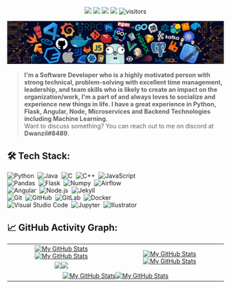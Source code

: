 <p align="center">
    <a href="https://github.com/tdev0923/tdev0923"><img src="https://img.shields.io/badge/status-updating-brightgreen.svg"></a>
    <a href="https://github.com/tdev0923/tdev0923/graphs/contributors"><img src="https://img.shields.io/github/contributors/tdev0923/tdev0923?color=blue"></a>
    <a href="https://github.com/tdev0923"><img src="https://img.shields.io/github/stars/tdev0923.svg?color=blue&logo=github"></a>
    <a href="https://github.com/tdev0923/tdev0923/network/members"><img src="https://img.shields.io/github/forks/tdev0923/tdev0923.svg?color=blue&logo=github"></a>
    <img src="https://visitor-badge.laobi.icu/badge?page_id=tdev0923.tdev0923" alt="visitors"/>
</p>

[![](./header_.png)](#)

> <b>I'm a Software Developer who is a highly motivated person with strong technical, problem-solving with excellent time management, leadership, and team skills who is likely to create an impact on the organization/work, I'm a part of and always loves to socialize and experience new things in life. I have a great experience in Python, Flask, Angular, Node, Microservices and Backend Technologies including Machine Learning.</b>\
> Want to discuss something? You can reach out to me on discord at <b>Dwanzil#8489</b>.

## 🛠️ Tech Stack:
![Python](https://img.shields.io/badge/-Python-555?style=flat&logo=python)&nbsp;
![Java](https://img.shields.io/badge/-Java-555?style=flat&logo=openjdk&logoColor=FFA518)&nbsp;
![C](https://img.shields.io/badge/-C-555?style=flat&logo=C&logoColor=A8B9CC)&nbsp;
![C++](https://img.shields.io/badge/-C++-555?style=flat&logo=C%2B%2B&logoColor=fff)&nbsp;
![JavaScript](https://img.shields.io/badge/-JavaScript-555?style=flat&logo=javascript)\
![Pandas](https://img.shields.io/badge/-Pandas-555?style=flat&logo=pandas)&nbsp;
![Flask](https://img.shields.io/badge/-Flask-555?style=flat&logo=flask)&nbsp;
![Numpy](https://img.shields.io/badge/-Numpy-555?style=flat&logo=numpy)&nbsp;
![Airflow](https://img.shields.io/badge/-Apache_Airflow-555?style=flat&logo=Apache-Airflow)\
![Angular](https://img.shields.io/badge/-Angular-555?style=flat&logo=angular)&nbsp;
![Node.js](https://img.shields.io/badge/-Node.js-555?style=flat&logo=node.js)&nbsp;
![Jekyll](https://img.shields.io/badge/-Jekyll-555?style=flat&logo=jekyll)&nbsp;\
![Git](https://img.shields.io/badge/-Git-555?style=flat&logo=git)&nbsp;
![GitHub](https://img.shields.io/badge/-GitHub-555?style=flat&logo=github)&nbsp;
![GitLab](https://img.shields.io/badge/-GitLab-555?style=flat&logo=gitlab)&nbsp;
![Docker](https://img.shields.io/badge/-Docker-555?style=flat&logo=Docker)\
![Visual Studio Code](https://img.shields.io/badge/-Visual%20Studio%20Code-555?style=flat&logo=visual-studio-code&logoColor=007ACC)&nbsp;
![Jupyter](https://img.shields.io/badge/-Jupyter-555?style=flat&logo=jupyter)&nbsp;
![Illustrator](https://img.shields.io/badge/-Illustrator-555?style=flat&logo=adobe-illustrator)&nbsp;

## 📈 GitHub Activity Graph:

<table>
    <tr>
        <td align="center"><a href="https://github.com/tdev0923#gh-light-mode-only"><img src="https://github-readme-stats.vercel.app/api?username=tdev0923&show_icons=true&theme=default&include_all_commits=true#gh-light-mode-only" alt="My GitHub Stats"/></a><a href="https://github.com/tdev0923#gh-dark-mode-only"><img src="https://github-readme-stats.vercel.app/api?username=tdev0923&show_icons=true&theme=tokyonight&include_all_commits=true#gh-dark-mode-only" alt="My GitHub Stats"/></a></td>
        <td rowspan="2" align="center"><a href="https://github.com/tdev0923#gh-light-mode-only"><img src="https://github-readme-stats.vercel.app/api/top-langs/?username=tdev0923&theme=default&langs_count=8#gh-light-mode-only" alt="My GitHub Stats"/></a><a href="https://github.com/tdev0923#gh-dark-mode-only"><img src="https://github-readme-stats.vercel.app/api/top-langs/?username=tdev0923&theme=tokyonight&langs_count=8#gh-dark-mode-only" alt="My GitHub Stats"/></a></td>
    </tr>
    <tr>
        <td align="center"><a href="https://github.com/tdev0923#gh-light-mode-only"><img src="https://github-readme-streak-stats.herokuapp.com/?user=tdev0923&theme=default"/></a><a href="https://github.com/tdev0923#gh-dark-mode-only"><img src="https://github-readme-streak-stats.herokuapp.com/?user=tdev0923&theme=tokyonight"/></a></td>
    </tr>
    <tr>
        <td colspan="2" align="center"><a href="https://github.com/tdev0923#gh-light-mode-only"><img src="https://raw.githubusercontent.com/tdev0923/tdev0923/output/github-contribution-grid-snake-default.svg#gh-light-mode-only" alt="My GitHub Stats"/></a><a href="https://github.com/tdev0923#gh-dark-mode-only"><img src="https://raw.githubusercontent.com/tdev0923/tdev0923/output/github-contribution-grid-snake-dark.svg#gh-dark-mode-only" alt="My GitHub Stats"/></a></td>
    </tr>
</table>
